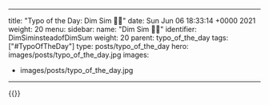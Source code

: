 
---
title: "Typo of the Day: Dim Sim  🥟🥢"
date: Sun Jun 06 18:33:14 +0000 2021
weight: 20
menu:
  sidebar:
    name: "Dim Sim 🥟🥢"
    identifier: DimSiminsteadofDimSum
    weight: 20
    parent: typo_of_the_day
tags: ["#TypoOfTheDay"]
type: posts/typo_of_the_day
hero: images/posts/typo_of_the_day.jpg
images:
- images/posts/typo_of_the_day.jpg
---


{{<tweet user="mariatta" id="1401608135463235587">}}


